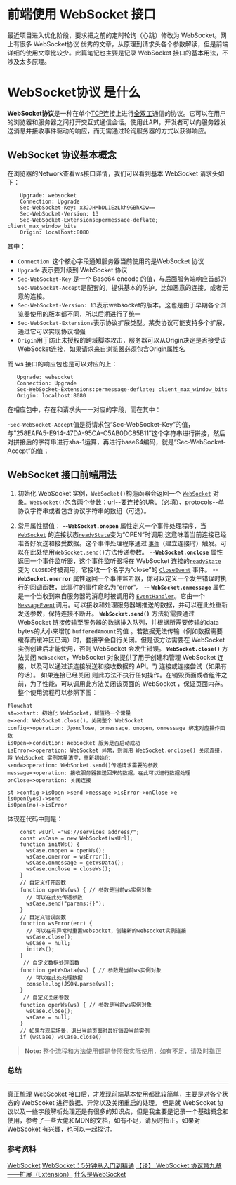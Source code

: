 # 前端使用 WebSocket 接口

最近项目进入优化阶段，要求把之前的定时轮询（心跳）修改为 WebSocket。网上有很多 WebSocket协议 优秀的文章，从原理到请求头各个参数解读，但是前端详细的使用文章比较少。此篇笔记也主要是记录 WebSocket 接口的基本用法，不涉及太多原理。


# WebSocket协议 是什么

**WebSocket协议**是一种在单个[TCP](https://baike.baidu.com/item/TCP)连接上进行[全双工](https://baike.baidu.com/item/%E5%85%A8%E5%8F%8C%E5%B7%A5)通信的协议。它可以在用户的浏览器和服务器之间打开交互式通信会话。使用此API，开发者可以向服务器发送消息并接收事件驱动的响应，而无需通过轮询服务器的方式以获得响应。

## WebSocket 协议基本概念
	

在浏览器的Network查看ws接口详情，我们可以看到基本 WebSocket 请求头如下：

```
	Upgrade: websocket
	Connection: Upgrade
	Sec-WebSocket-Key: x3JJHMbDL1EzLkh9GBhXDw==
	Sec-WebSocket-Version: 13
	Sec-WebSocket-Extensions:permessage-deflate; client_max_window_bits
	Origin: localhost:8080
```
其中：

 - `Connection `这个核心字段通知服务器当前使用的是WebSocket 协议
 - `Upgrade` 表示要升级到 WebSocket 协议
 - `Sec-WebSocket-Key` 是一个 Base64 encode 的值，与后面服务端响应首部的`Sec-WebSocket-Accept`是配套的，提供基本的防护，比如恶意的连接，或者无意的连接。
 - `Sec-WebSocket-Version: 13`表示websocket的版本。这也是由于早期各个浏览器使用的版本都不同，所以后期进行了统一
 - `Sec-WebSocket-Extensions`表示协议扩展类型。某类协议可能支持多个扩展，通过它可以实现协议增强
 - `Origin`用于防止未授权的跨域脚本攻击，服务器可以从Origin决定是否接受该WebSocket连接，如果请求来自浏览器必须包含Origin属性名
 
 而 ws 接口的响应包也是可以对应的上：
 ```
	Upgrade: websocket
	Connection: Upgrade
	Sec-WebSocket-Extensions:permessage-deflate; client_max_window_bits
	Origin: localhost:8080 
 ```
 在相应包中，存在和请求头一一对应的字段，而在其中：
 
 -`Sec-WebSocket-Accept`值是将请求包“Sec-WebSocket-Key”的值，与”258EAFA5-E914-47DA-95CA-C5AB0DC85B11″这个字符串进行拼接，然后对拼接后的字符串进行sha-1运算，再进行base64编码，就是“Sec-WebSocket-Accept”的值；

## WebSocket 接口前端用法

 1. 初始化 WebSocket 实例，`WebSocket()`构造函器会返回一个 [`WebSocket`](https://developer.mozilla.org/zh-CN/docs/Web/API/WebSocket "WebSocket 对象提供了用于创建和管理 WebSocket 连接，以及可以通过该连接发送和接收数据的 API。") 对象。`WebSocket()`包含两个参数：url--要连接的URL（必填）、protocols--单协议字符串或者包含协议字符串的数组（可选）。
	 
 2. 常用属性赋值：
	--**`WebSocket.onopen`** 属性定义一个事件处理程序，当[`WebSocket`](https://developer.mozilla.org/zh-CN/docs/Web/API/WebSocket "WebSocket 对象提供了用于创建和管理 WebSocket 连接，以及可以通过该连接发送和接收数据的 API。") 的连接状态[`readyState`](https://developer.mozilla.org/zh-CN/docs/Web/API/WebSocket/readyState "返回当前 WebSocket 的链接状态，只读。")变为“OPEN”时调用;这意味着当前连接已经准备好发送和接受数据。这个事件处理程序通过 [`事件`](https://developer.mozilla.org/zh-CN/docs/Web/API/%E4%BA%8B%E4%BB%B6 "此页面仍未被本地化, 期待您的翻译!")（建立连接时）触发。可以在此处使用`WebSocket.send()`方法传递参数。
	--**`WebSocket.onclose`** 属性返回一个事件监听器，这个事件监听器将在 WebSocket 连接的[`readyState`](https://developer.mozilla.org/zh-CN/docs/Web/API/WebSocket/readyState "返回当前 WebSocket 的链接状态，只读。") 变为 `CLOSED`时被调用，它接收一个名字为“close”的 [`CloseEvent`](https://developer.mozilla.org/zh-CN/docs/Web/API/CloseEvent "CloseEvent 会在连接关闭时发送给使用 WebSockets 的客户端. 它在 WebSocket 对象的 onclose 事件监听器中使用.") 事件。
	-- **`WebSocket.onerror`** 属性返回一个事件监听器，你可以定义一个发生错误时执行的回调函数，此事件的事件命名为"error"。
	-- **`WebSocket.onmessage`** 属性是一个当收到来自服务器的消息时被调用的 [`EventHandler`](https://developer.mozilla.org/zh-CN/docs/Web/API/EventHandler "此页面仍未被本地化, 期待您的翻译!")。它由一个[`MessageEvent`](https://developer.mozilla.org/zh-CN/docs/Web/API/MessageEvent "MessageEvent  是接口代表一段被目标对象接收的消息。")调用。可以接收和处理服务器端推送的数据，并可以在此处重新发送参数，保持连接不断开。
	**`WebSocket.send()`** 方法将需要通过 WebSocket 链接传输至服务器的数据排入队列，并根据所需要传输的data bytes的大小来增加 `bufferedAmount`的值 。若数据无法传输（例如数据需要缓存而缓冲区已满）时，套接字会自行关闭。但是该方法需要在 WebSocket 实例创建后才能使用，否则 WebSocket 会发生错误。
	**`WebSocket.close()`** 方法关闭 `WebSocket`，WebSocket 对象提供了用于创建和管理 WebSocket 连接，以及可以通过该连接发送和接收数据的 API。") 连接或连接尝试（如果有的话）。 如果连接已经关闭,则此方法不执行任何操作。在销毁页面或者组件之前，为了性能，可以调用此方法关闭该页面的 WebSocket ，保证页面内存。
整个使用流程可以参照下图：

```mermaid
flowchat
st=>start: 初始化 WebSocket，赋值给一个常量
e=>end: WebSocket.close()，关闭整个 WebSocket
config=>operation: 为onclose，onmessage，onopen，onmessage 绑定对应操作函数
isOpen=>condition: WebSocket 服务是否启动成功
isError=>operation: WebSocket 异常，则调用 WebSocket.onclose() 关闭连接，将 WebSocket 实例常量清空，重新初始化
send=>operation: WebSocket.send()传递请求需要的参数
message=>operation: 接收服务器推送回来的数据，在此可以进行数据处理
onClose=>operation: 关闭连接

st->config->isOpen->send->message->isError->onClose->e
isOpen(yes)->send
isOpen(no)->isError

```
体现在代码中则是：
```
	const wsUrl ="ws://services address/";
	const wsCase = new WebSocket(wsUrl);
	function initWs() {
	  wsCase.onopen = openWs();
	  wsCase.onerror = wsError();
	  wsCase.onmessage = getWsData();
	  wsCase.onclose = closeWs();
	} 
	// 自定义打开函数 
	function openWs(ws) { // 参数是当前ws实例对象
	  // 可以在此处传递参数
	  wsCase.send("params:{}");
	}
	// 自定义错误函数 
	function wsError(err) {
	  // 可以在有异常时重置websocket，创建新的websocket实例连接
	  wsCase.close();
	  wsCase = null;
	  initWs();
	}
	 // 自定义数据处理函数
	function getWsData(ws) { // 参数是当前ws实例对象
	  // 可以在此处处理数据
	  console.log(JSON.parse(ws));
	}
	 // 自定义关闭参数	 
	function openWs(ws) { // 参数是当前ws实例对象
	  wsCase.close();
	  wsCase = null;
	}
	// 如果在现实场景，退出当前页面时最好销毁当前实例
	if (wsCase) wsCase.close()
```
> **Note:** 整个流程和方法使用都是参照我实际使用，如有不足，请及时指正

### 总结
--------------
真正梳理 WebScoket 接口后，才发现前端基本使用都比较简单，主要是对各个状态的 WebScoket 进行数据、异常以及关闭重启的处理。 但是就 WebScoket 协议以及一些字段解析处理还是有很多的知识点，但是我主要是记录一个基础概念和使用，参考了一些大佬和MDN的文档，如有不足，请及时指正。如果对 WebScoket 有兴趣，也可以一起探讨。

### 参考资料
[WebSocket](https://developer.mozilla.org/zh-CN/docs/Web/API/WebSocket)
[WebSocket：5分钟从入门到精通](https://segmentfault.com/a/1190000012709475#articleHeader24)
[ 【译】 WebSocket 协议第九章——扩展（Extension）](https://blog.csdn.net/weixin_34270865/article/details/88596602)
[什么是WebSocket](https://www.cnblogs.com/LWWTT/p/11073636.html)
